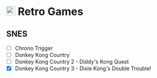 # <img src="https://github.githubassets.com/favicons/favicon-dark.png" width="24"> Retro Games

## SNES

- [ ] Chrono Trigger
- [ ] Donkey Kong Country
- [ ] Donkey Kong Country 2 - Diddy's Kong Quest
- [X] Donkey Kong Country 3 - Dixie Kong's Double Trouble!
